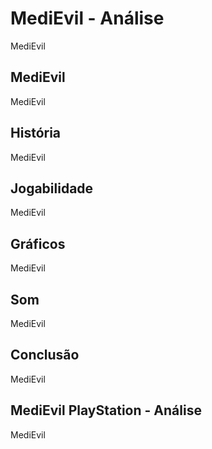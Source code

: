 ---
---

# MediEvil - Análise

MediEvil

## MediEvil

MediEvil

## História

MediEvil

## Jogabilidade

MediEvil

## Gráficos

MediEvil

## Som

MediEvil

## Conclusão

MediEvil

## MediEvil PlayStation - Análise

MediEvil
